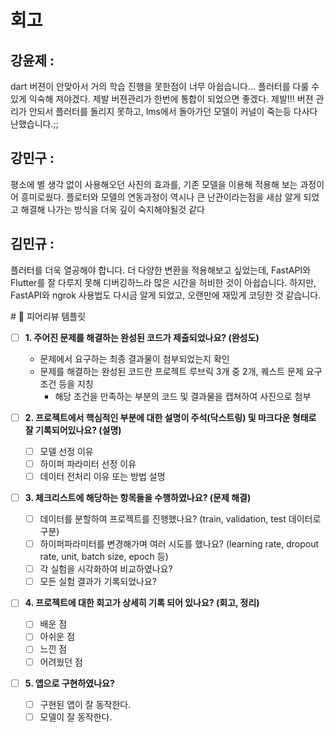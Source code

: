 # 회고
## 강윤제 : 
 dart 버젼이 안맞아서 거의 학습 진행을 못한점이 너무 아쉽습니다...
플러터를 다룰 수 있게 익숙해 져야겠다.
제발 버젼관리가 한번에 통합이 되었으면 좋겠다. 제발!!!
버젼 관리가 안되서 플러터를 돌리지 못하고, lms에서 돌아가던 모델이 커널이 죽는등 다사다난했습니다.;;
## 강민구 :
 평소에 별 생각 없이 사용해오던 사진의 효과를, 기존 모델을 이용해 적용해 보는 과정이어 흥미로웠다.
플로터와 모델의 연동과정이 역시나 큰 난관이라는점을 새삼 알게 되었고 해결해 나가는 방식을 더욱 깊이 숙지해야될것 같다
## 김민규 : 
 플러터를 더욱 열공해야 합니다.
 더 다양한 변환을 적용해보고 싶었는데, FastAPI와 Flutter를 잘 다루지 못해 디버깅하느라 많은 시간을 허비한 것이 아쉽습니다.
 하지만, FastAPI와 ngrok 사용법도 다시금 알게 되었고, 오랜만에 재밌게 코딩한 것 같습니다.

<aside>
# 🤔 피어리뷰 템플릿

- [ ]  **1. 주어진 문제를 해결하는 완성된 코드가 제출되었나요? (완성도)**
    - 문제에서 요구하는 최종 결과물이 첨부되었는지 확인
    - 문제를 해결하는 완성된 코드란 프로젝트 루브릭 3개 중 2개, 
    퀘스트 문제 요구조건 등을 지칭
        - 해당 조건을 만족하는 부분의 코드 및 결과물을 캡쳐하여 사진으로 첨부

- [ ]  **2. 프로젝트에서 핵심적인 부분에 대한 설명이 주석(닥스트링) 및 마크다운 형태로 잘 기록되어있나요? (설명)**
    - [ ]  모델 선정 이유
    - [ ]  하이퍼 파라미터 선정 이유
    - [ ]  데이터 전처리 이유 또는 방법 설명

- [ ]  **3. 체크리스트에 해당하는 항목들을 수행하였나요? (문제 해결)**
    - [ ]  데이터를 분할하여 프로젝트를 진행했나요? (train, validation, test 데이터로 구분)
    - [ ]  하이퍼파라미터를 변경해가며 여러 시도를 했나요? (learning rate, dropout rate, unit, batch size, epoch 등)
    - [ ]  각 실험을 시각화하여 비교하였나요?
    - [ ]  모든 실험 결과가 기록되었나요?

- [ ]  **4. 프로젝트에 대한 회고가 상세히 기록 되어 있나요? (회고, 정리)**
    - [ ]  배운 점
    - [ ]  아쉬운 점
    - [ ]  느낀 점
    - [ ]  어려웠던 점

- [ ]  **5.  앱으로 구현하였나요?**
    - [ ]  구현된 앱이 잘 동작한다.
    - [ ]  모델이 잘 동작한다.
</aside>
